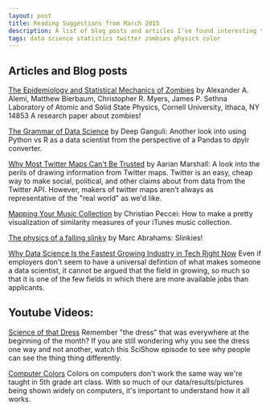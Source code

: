 ```yaml
---
layout: post
title: Reading Suggestions from March 2015
description: A list of blog posts and articles I've found interesting this past month
tags: data science statistics twitter zombies physics color
---
```



## Articles and Blog posts
[The Epidemiology and Statistical Mechanics of Zombies](http://arxiv.org/pdf/1503.01104v2.pdf)
by Alexander A. Alemi, Matthew Bierbaum, Christopher R. Myers, James P. Sethna
Laboratory of Atomic and Solid State Physics, Cornell University, Ithaca, NY 14853
A research paper about zombies!


[The Grammar of Data Science](http://technology.stitchfix.com/blog/2015/03/17/grammar-of-data-science/?utm_content=buffer2b99d&utm_medium=social&utm_source=twitter.com&utm_campaign=buffer)
by Deep Ganguli: 
Another look into using Python vs R as a data scientist from the perspective of a Pandas to dpylr converter. 


[Why Most Twitter Maps Can't Be Trusted](http://www.citylab.com/housing/2015/03/why-most-twitter-maps-cant-be-trusted/388586/?utm_source=SFTwitter)
by Aarian Marshall: 
A look into the perils of drawing information from Twitter maps. 
Twitter is an easy, cheap way to make social, political, and other claims about from data from the Twitter API.  However, makers of twitter maps aren't always as representative of the "real world" as we'd like. 


[Mapping Your Music Collection](http://www.christianpeccei.com/musicmap/)
by Christian Peccei:
How to make a pretty visualization of similarity measures of your iTunes music collection. 


[The physics of a falling slinky](http://www.improbable.com/2015/03/24/the-physics-of-a-falling-slinky/)
by Marc Abrahams:
Slinkies! 


[Why Data Science Is the Fastest Growing Industry in Tech Right Now](http://enterprise.import.io/why-data-science-is-the-fastest-growing-industry-in-tech-right-now/)
Even if employers don't seem to have a universal defintion of what makes someone a data scientist, it cannot be argued that the field in growing, so much so that it is one of the few fields in which there are more available jobs than applicants. 


## Youtube Videos:
[Science of that Dress](https://www.youtube.com/watch?v=jexnhNfOzHg) 
Remember "the dress" that was everywhere at the beginning of the month? If you are still wondering why you see the dress one way and not another, watch this SciShow episode to see why people can see the thing thing differently. 

[Computer Colors](https://www.youtube.com/watch?v=LKnqECcg6Gw)
Colors on computers don't work the same way we're taught in 5th grade art class. With so much of our data/results/pictures being shown widely on computers, it's important to understand how it all works. 